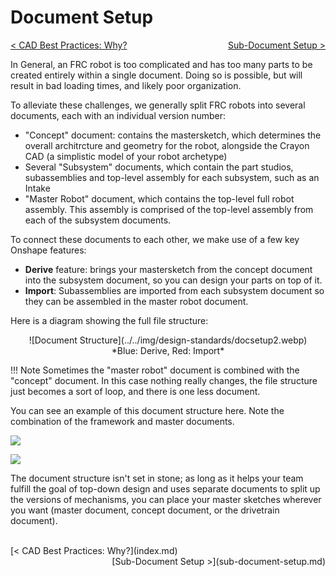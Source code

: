 <style>
.right{
    float:right;
}

.left{
    float:left;
}
</style>

# Document Setup

<span class="left">[< CAD Best Practices: Why?](index.md)</span> <span class="right">[Sub-Document Setup >](sub-document-setup.md)</span>
<br>

In General, an FRC robot is too complicated and has too many parts to be created entirely within a single document. Doing so is possible, but will result in bad loading times, and likely poor organization. 

To alleviate these challenges, we generally split FRC robots into several documents, each with an individual version number:

- "Concept" document: contains the mastersketch, which determines the overall architrcture and geometry for the robot, alongside the Crayon CAD (a simplistic model of your robot archetype)
- Several "Subsystem" documents, which contain the part studios, subassemblies and top-level assembly for each subsystem, such as an Intake
- "Master Robot" document, which contains the top-level full robot assembly. This assembly is comprised of the top-level assembly from each of the subsystem documents.

To connect these documents to each other, we make use of a few key Onshape features:

- **Derive** feature: brings your mastersketch from the concept document into the subsystem document, so you can design your parts on top of it.
- **Import**: Subassemblies are imported from each subsystem document so they can be assembled in the master robot document.

Here is a diagram showing the full file structure:

<center>![Document Structure](../../img/design-standards/docsetup2.webp)</center>

<center> *Blue: Derive, Red: Import* </center>

!!! Note
    Sometimes the "master robot" document is combined with the "concept" document. In this case nothing really changes, the file structure just becomes a sort of loop, and there is one less document.

You can see an example of this document structure here. Note the combination of the framework and master documents.

![](../../img/design-standards/docsetup3.png)

![](../../img/design-standards/docsetup4.png)

The document structure isn't set in stone; as long as it helps your team fulfill the goal of top-down design and uses separate documents to split up the versions of mechanisms, you can place your master sketches wherever you want (master document, concept document, or the drivetrain document).

<br>
<span class="left">[< CAD Best Practices: Why?](index.md)</span> <span class="right">[Sub-Document Setup >](sub-document-setup.md)</span>
<br>
<br>
